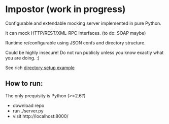 # Impostor (work in progress)
Configurable and extendable mocking server implemented in pure Python.

It can mock HTTP/REST/XML-RPC interfaces. (to do: SOAP maybe)

Runtime re/configurable using JSON confs and directory structure.

Could be highly insecure! Do not run publicly unless you know exactly what you are doing. :)

See rich [directory setup example](https://github.com/vvendigo/impostor/blob/master/root/setup.json)

## How to run:
The only prequisity is Python (>=2.6?)

 - download repo
 - run ./server.py
 - visit http://localhost:8000/


